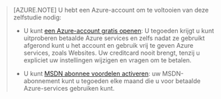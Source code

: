 > [AZURE.NOTE] <a name="note"></a>U hebt een Azure-account om te voltooien van deze zelfstudie nodig:
  >
  > + U kunt [een Azure-account gratis openen](/pricing/free-trial/?WT.mc_id=A261C142F): U tegoeden krijgt u kunt uitproberen betaalde Azure services en zelfs nadat ze gebruikt afgerond kunt u het account en gebruik vrij te geven Azure services, zoals Websites. Uw creditcard nooit brengt, tenzij u expliciet uw instellingen wijzigen en vragen om te betalen.
  >
  > + U kunt [MSDN abonnee voordelen activeren](/pricing/member-offers/msdn-benefits-details/?WT.mc_id=A261C142F): uw MSDN-abonnement kunt u tegoeden elke maand die u voor betaalde Azure-services gebruiken kunt.
